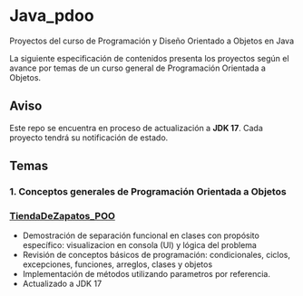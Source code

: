 # Java_pdoo
Proyectos del curso de Programación y Diseño Orientado a Objetos en Java

La siguiente especificación de contenidos presenta los proyectos según el avance por temas de un curso general de Programación Orientada a Objetos.

## Aviso
Este repo se encuentra en proceso de actualización a **JDK 17**. Cada proyecto tendrá su notificación de estado.

## Temas

### 1. Conceptos generales de Programación Orientada a Objetos

### [TiendaDeZapatos_POO](https://github.com/jdrodas/Java_pdoo/tree/master/TiendaDeZapatos_POO)
- Demostración de separación funcional en clases con propósito específico: visualizacion en consola (UI) y lógica del problema
- Revisión de conceptos básicos de programación: condicionales, ciclos, excepciones, funciones, arreglos, clases y objetos
- Implementación de métodos utilizando parametros por referencia.
- Actualizado a JDK 17